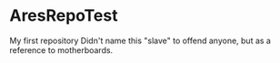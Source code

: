 # AresRepoTest
My first repository
Didn't name this "slave" to offend anyone, but as a reference to motherboards.
